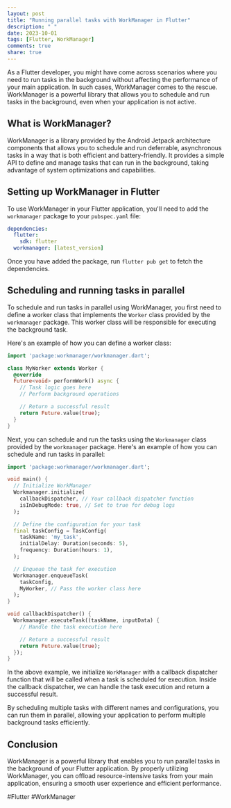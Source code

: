 ```yaml
---
layout: post
title: "Running parallel tasks with WorkManager in Flutter"
description: " "
date: 2023-10-01
tags: [Flutter, WorkManager]
comments: true
share: true
---
```


As a Flutter developer, you might have come across scenarios where you need to run tasks in the background without affecting the performance of your main application. In such cases, WorkManager comes to the rescue. WorkManager is a powerful library that allows you to schedule and run tasks in the background, even when your application is not active.

## What is WorkManager?

WorkManager is a library provided by the Android Jetpack architecture components that allows you to schedule and run deferrable, asynchronous tasks in a way that is both efficient and battery-friendly. It provides a simple API to define and manage tasks that can run in the background, taking advantage of system optimizations and capabilities.

## Setting up WorkManager in Flutter

To use WorkManager in your Flutter application, you'll need to add the `workmanager` package to your `pubspec.yaml` file:

```yaml
dependencies:
  flutter:
    sdk: flutter
  workmanager: [latest_version]
```

Once you have added the package, run `flutter pub get` to fetch the dependencies.

## Scheduling and running tasks in parallel

To schedule and run tasks in parallel using WorkManager, you first need to define a worker class that implements the `Worker` class provided by the `workmanager` package. This worker class will be responsible for executing the background task.

Here's an example of how you can define a worker class:

```dart
import 'package:workmanager/workmanager.dart';

class MyWorker extends Worker {
  @override
  Future<void> performWork() async {
    // Task logic goes here
    // Perform background operations

    // Return a successful result
    return Future.value(true);
  }
}
```

Next, you can schedule and run the tasks using the `Workmanager` class provided by the `workmanager` package. Here's an example of how you can schedule and run tasks in parallel:

```dart
import 'package:workmanager/workmanager.dart';

void main() {
  // Initialize WorkManager
  Workmanager.initialize(
    callbackDispatcher, // Your callback dispatcher function
    isInDebugMode: true, // Set to true for debug logs
  );

  // Define the configuration for your task
  final taskConfig = TaskConfig(
    taskName: 'my_task',
    initialDelay: Duration(seconds: 5),
    frequency: Duration(hours: 1),
  );

  // Enqueue the task for execution
  Workmanager.enqueueTask(
    taskConfig,
    MyWorker, // Pass the worker class here
  );
}

void callbackDispatcher() {
  Workmanager.executeTask((taskName, inputData) {
    // Handle the task execution here

    // Return a successful result
    return Future.value(true);
  });
}
```

In the above example, we initialize `WorkManager` with a callback dispatcher function that will be called when a task is scheduled for execution. Inside the callback dispatcher, we can handle the task execution and return a successful result.

By scheduling multiple tasks with different names and configurations, you can run them in parallel, allowing your application to perform multiple background tasks efficiently.

## Conclusion

WorkManager is a powerful library that enables you to run parallel tasks in the background of your Flutter application. By properly utilizing WorkManager, you can offload resource-intensive tasks from your main application, ensuring a smooth user experience and efficient performance.

#Flutter #WorkManager